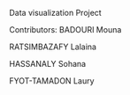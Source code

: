 Data visualization Project 

Contributors:
BADOURI Mouna


RATSIMBAZAFY Lalaina


HASSANALY Sohana


FYOT-TAMADON Laury 


